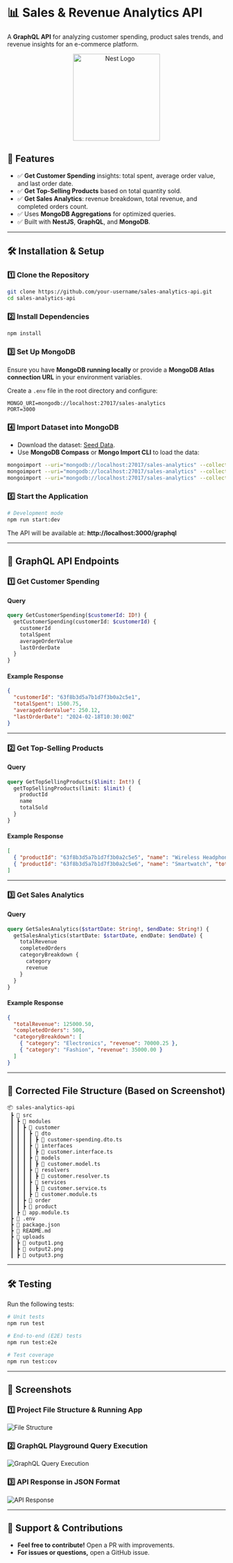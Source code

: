 # **📊 Sales & Revenue Analytics API**
A **GraphQL API** for analyzing customer spending, product sales trends, and revenue insights for an e-commerce platform.

<p align="center">
  <a href="http://nestjs.com/" target="blank"><img src="https://nestjs.com/img/logo-small.svg" width="200" alt="Nest Logo" /></a>
</p>


## **🚀 Features**
- ✅ **Get Customer Spending** insights: total spent, average order value, and last order date.
- ✅ **Get Top-Selling Products** based on total quantity sold.
- ✅ **Get Sales Analytics**: revenue breakdown, total revenue, and completed orders count.
- ✅ Uses **MongoDB Aggregations** for optimized queries.
- ✅ Built with **NestJS**, **GraphQL**, and **MongoDB**.

---

## **🛠 Installation & Setup**
### **1️⃣ Clone the Repository**
```bash
git clone https://github.com/your-username/sales-analytics-api.git
cd sales-analytics-api
```

### **2️⃣ Install Dependencies**
```bash
npm install
```

### **3️⃣ Set Up MongoDB**
Ensure you have **MongoDB running locally** or provide a **MongoDB Atlas connection URL** in your environment variables.

Create a `.env` file in the root directory and configure:
```
MONGO_URI=mongodb://localhost:27017/sales-analytics
PORT=3000
```

### **4️⃣ Import Dataset into MongoDB**
- Download the dataset: [Seed Data](https://drive.google.com/file/d/1g47E54fmcYFrjJVJSeok5O2VmLxiJCXk/view?usp=sharing).
- Use **MongoDB Compass** or **Mongo Import CLI** to load the data:
```bash
mongoimport --uri="mongodb://localhost:27017/sales-analytics" --collection=customers --file=customers.json --jsonArray
mongoimport --uri="mongodb://localhost:27017/sales-analytics" --collection=products --file=products.json --jsonArray
mongoimport --uri="mongodb://localhost:27017/sales-analytics" --collection=orders --file=orders.json --jsonArray
```

### **5️⃣ Start the Application**
```bash
# Development mode
npm run start:dev
```
The API will be available at: **http://localhost:3000/graphql**

---

## **📡 GraphQL API Endpoints**
### **1️⃣ Get Customer Spending**
#### **Query**
```graphql
query GetCustomerSpending($customerId: ID!) {
  getCustomerSpending(customerId: $customerId) {
    customerId
    totalSpent
    averageOrderValue
    lastOrderDate
  }
}
```
#### **Example Response**
```json
{
  "customerId": "63f8b3d5a7b1d7f3b0a2c5e1",
  "totalSpent": 1500.75,
  "averageOrderValue": 250.12,
  "lastOrderDate": "2024-02-18T10:30:00Z"
}
```

---

### **2️⃣ Get Top-Selling Products**
#### **Query**
```graphql
query GetTopSellingProducts($limit: Int!) {
  getTopSellingProducts(limit: $limit) {
    productId
    name
    totalSold
  }
}
```
#### **Example Response**
```json
[
  { "productId": "63f8b3d5a7b1d7f3b0a2c5e5", "name": "Wireless Headphones", "totalSold": 300 },
  { "productId": "63f8b3d5a7b1d7f3b0a2c5e6", "name": "Smartwatch", "totalSold": 250 }
]
```

---

### **3️⃣ Get Sales Analytics**
#### **Query**
```graphql
query GetSalesAnalytics($startDate: String!, $endDate: String!) {
  getSalesAnalytics(startDate: $startDate, endDate: $endDate) {
    totalRevenue
    completedOrders
    categoryBreakdown {
      category
      revenue
    }
  }
}
```
#### **Example Response**
```json
{
  "totalRevenue": 125000.50,
  "completedOrders": 500,
  "categoryBreakdown": [
    { "category": "Electronics", "revenue": 70000.25 },
    { "category": "Fashion", "revenue": 35000.00 }
  ]
}
```

---

## **📂 Corrected File Structure (Based on Screenshot)**
```
📦 sales-analytics-api
 ┣ 📂 src
 ┃ ┣ 📂 modules
 ┃ ┃ ┣ 📂 customer
 ┃ ┃ ┃ ┣ 📂 dto
 ┃ ┃ ┃ ┃ ┣ 📜 customer-spending.dto.ts
 ┃ ┃ ┃ ┣ 📂 interfaces
 ┃ ┃ ┃ ┃ ┣ 📜 customer.interface.ts
 ┃ ┃ ┃ ┣ 📂 models
 ┃ ┃ ┃ ┃ ┣ 📜 customer.model.ts
 ┃ ┃ ┃ ┣ 📂 resolvers
 ┃ ┃ ┃ ┃ ┣ 📜 customer.resolver.ts
 ┃ ┃ ┃ ┣ 📂 services
 ┃ ┃ ┃ ┃ ┣ 📜 customer.service.ts
 ┃ ┃ ┃ ┣ 📜 customer.module.ts
 ┃ ┃ ┣ 📂 order
 ┃ ┃ ┣ 📂 product
 ┃ ┣ 📜 app.module.ts
 ┣ 📜 .env
 ┣ 📜 package.json
 ┣ 📜 README.md
 ┣ 📂 uploads
 ┃ ┣ 📜 output1.png
 ┃ ┣ 📜 output2.png
 ┃ ┣ 📜 output3.png
```

---

## **🛠 Testing**
Run the following tests:
```bash
# Unit tests
npm run test

# End-to-end (E2E) tests
npm run test:e2e

# Test coverage
npm run test:cov
```

---

## **📸 Screenshots**
### 1️⃣ **Project File Structure & Running App**
![File Structure](uploads/output1.png)

### 2️⃣ **GraphQL Playground Query Execution**
![GraphQL Query Execution](uploads/output2.png)

### 3️⃣ **API Response in JSON Format**
![API Response](uploads/output3.png)

---

## **🤝 Support & Contributions**
- **Feel free to contribute!** Open a PR with improvements.
- **For issues or questions,** open a GitHub issue.
